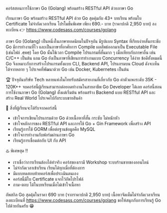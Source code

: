 คอร์สสอนการใช้ภาษา Go (Golang) พร้อมสร้าง RESTful API ด้วยภาษา Go

เรียนภาษา Go พร้อมสร้าง RESTful API ด้วย Go
สุดคุ้มกับ 43+ บทเรียน พร้อมใบ Certificate ไม่จำกัดเวลาเรียน
โปรโมชั่นพิเศษ เพียง 690.- บาท (ราคาปกติ 2,950 บาท)
ลงทะเบียน 👉 https://www.codesass.com/courses/golang

ภาษา Go (Golang) เป็นหนึ่งในภาษายอดนิยมในปัจจุบัน มีรูปแบบ Syntax ที่เรียบง่ายสั้นกระชับ Go มีการทำงานที่ไว และเป็นภาษาที่อาศัยการ Compile ผลลัพธ์ออกมาเป็น Executable File (เช่นไฟล์ .exe) โดย Go นั้นใช้เวลา Compile โปรแกรมที่สั้นมาก ๆ เมื่อเทียบกับภาษาอื่น เช่น C/C++ เป็นต้น แถม Go ยังเป็นภาษาที่เขียนการทำงานแบบ Concurrency ได้ง่าย
ข้อดีทั้งหมดนี้ Go จึงเหมาะกับการสร้างโปรแกรมทั้งแบบ CLI, Backend API, โปรแกรมบน Cloud ดังจะเห็นได้จากหลาย ๆ โปรเจคที่พัฒนาด้วย Go เช่น Docker, Kubernetes เป็นต้น

🏆 ปัจจุบันบริษัท Tech หลายแห่งในไทยรับสมัครสายงานที่เกี่ยวกับ Go
ค่าตัวแพงระดับ 35K - 120K++
จบคอร์สนี้ผู้เรียนสามารถต่อยอดทำงานในสายอาชีพ Go Developer ได้เลย
คอร์สนี้สอนการใช้งานภาษา Go (Golang) ตั้งแต่เริ่มต้น พร้อมสร้าง Backend แบบ RESTful API และสร้าง Real World โปรเจคไปกับระบบขายสินค้า

👏 สิ่งที่ผู้เรียนจะได้รับจากคอร์สนี้

- เข้าใจการเขียนโปรแกรมด้วย Go ด้วยเนื้อหาที่สั้น กระชับ ไม่หนักหัว
- เข้าใจหลักการของ RESTful API และการใช้ Go + Gin Framework เพื่อสร้าง API
- เรียนรู้การใช้ GORM เพื่อต่อฐานข้อมูลคือ MySQL
- เข้าใจการทำงานกับฟอร์มผ่านภาษา Go
- เรียนรู้การเชื่อมต่อกับ UI กับ API

♨️ พิเศษสุด !!

- เราเชื่อว่าการเรียนต้องได้ทำจริง คอร์สของเรามี Workshop ระบบร้านขายของออนไลน์
- ไม่จำกัดเวลาเข้าเรียน เรียนได้ทุกเมื่อที่ต้องการ
- มีแบบทดสอบท้ายคอร์สเพื่อประเมินตนเอง
- คอร์สนี้มีใบ Certificate แจกไว้อัพโปรไฟล์
- ถาม-ตอบ ได้ในบทเรียนเมื่อไม่เข้าใจเนื้อหา

อัพสกิล Go สุดคุ้มในราคา 690 บาท (จากราคาปกติ 2,950 บาท)
เนื้อหาจัดเต็มไม่จำกัดเวลาเรียน
ลงทะเบียนที่ https://www.codesass.com/courses/golang
ขอให้สนุกกับการเรียนรู้ Go ไปด้วยกันครับ 😁
